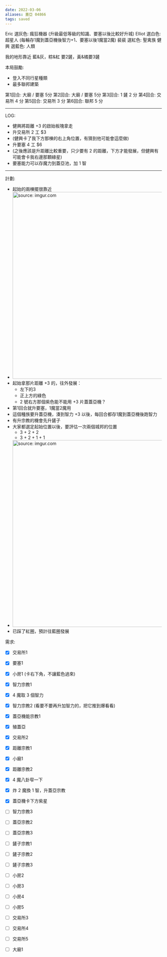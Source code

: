 ```yaml
---
date: 2022-03-06
aliases: 蓋亞 04866
tags: saved
---
```



Eric 選灰色: 瘋狂機器 (升級最低等級的知識、要塞以後比較好升城)
Elliot 選白色: 超星人 (每輪存1魔到蓋亞機後智力+1、要塞以後1魔當2魔)
裴裴 選紅色: 聖禽族 
健興 選藍色: 人類

我的地形靠近 藍&灰，粽&紅 要2鏟，黃&橘要3鏟

本局鼓勵: 
- 登入不同行星種類
- 最多聯邦建築

第1回合: 大廟 / 要塞 5分
第2回合: 大廟 / 要塞 5分
第3回合: 1 鏟 2 分
第4回合: 交易所 4 分
第5回合: 交易所 3 分
第6回合: 聯邦 5 分

---

LOG:
- 健興將距離 +3 的啟始板塊拿走
- 升交易所 2 工 $3
- (健興卡了我下方那棟的右上角位置，有猜到他可能會這麼做)
- 升要塞 4 工 $6 
- (之後應該是升距離比較重要，只少要有 2 的距離，下方才能發展，但健興有可能會卡我右邊那顆綠星)
- 要塞能力可以存魔力到蓋亞池，加 1 智


---

計劃:
- 起始的兩棟擺很靠近
- <a href="https://imgur.com/YQTLmuk"><img src="https://i.imgur.com/YQTLmuk.jpg" title="source: imgur.com" width="600px"/></a>
- 起始拿那片距離 +3 的，往外發展：
	- 左下的3
	- 正上方的綠色
	- 2 號右方那個紫色能不能用 +3 片蓋蓋亞機？
- 第1回合就升要塞，1魔當2魔用
- 這個種族要升蓋亞機，湊到智力 +3 以後，每回合都存1魔到蓋亞機後跑智力
- 有升宗教的機會先升鏟子
- 大家都選定起始位置以後，要評估一次兩個城邦的位置
	- 3 + 2 + 2
	- 3 + 2 + 1 + 1
- <a href="https://imgur.com/mL6Dsl2"><img src="https://i.imgur.com/mL6Dsl2.jpg" title="source: imgur.com" width="600px"/></a>
- 已踩了紅圈，預計往藍圈發展

需求:
- [x] 交易所1
- [x] 要塞1
- [x] 小房1 (卡右下角，不讓藍色過來)
- [x] 智力宗教1
- [x] 4 魔取 3 個智力
- [x] 智力宗教2 (看要不要再升加智力的，把它推到爆看看)
- [x] 蓋亞機能宗教1
- [x] 殖蓋亞
- [x] 交易所2
- [x] 距離宗教1
- [x] 小廟1
- [x] 距離宗教2
- [x] 4 魔八卦窄一下
- [x] 炸 2 魔換 1 智，升蓋亞宗教
- [x] 蓋亞機卡下方紫星

- [ ] 智力宗教3
- [ ] 蓋亞宗教2
- [ ] 蓋亞宗教3
- [ ] 鏟子宗教1
- [ ] 鏟子宗教2
- [ ] 鏟子宗教3
- [ ] 小房2 
- [ ] 小房3
- [ ] 小房4
- [ ] 小房5
- [ ] 交易所3
- [ ] 交易所4
- [ ] 交易所5
- [ ] 大廟1
